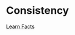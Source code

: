 # Consistency

[Learn Facts](Consistency%20127f92957e7b80869854ff9a6e7fe490/Learn%20Facts%201d8ce07936024388b9bc33e3422f4e99.md)
